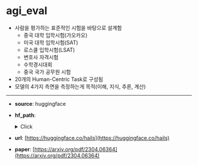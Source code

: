 # agi_eval
- 사람을 평가하는 표준적인 시험을 바탕으로 설계함
    - 중국 대학 입학시험(가오카오)
    - 미국 대학 입학시험(SAT)
    - 로스쿨 입학시험(LSAT)
    - 변호사 자격시험
    - 수학경시대회
    - 중국 국가 공무원 시험
- 20개의 Human-Centric Task로 구성됨
- 모델의 4가지 측면을 측정하는게 목적(이해, 지식, 추론, 계산)
---
+ **source**: huggingface
+ **hf_path**: 
    <details>
        <summary>Click</summary>
            <div>  -  <code>hails/agieval-lsat-rc</code></div>
            <div>  -  <code>hails/agieval-logiqa-en</code></div>
            <div>  -  <code>hails/agieval-gaokao-english</code></div>
            <div>  -  <code>hails/agieval-aqua-rat</code></div>
            <div>  -  <code>hails/agieval-sat-math</code></div>
            <div>  -  <code>hails/agieval-lsat-ar</code></div>
            <div>  -  <code>hails/agieval-lsat-lr</code></div>
            <div>  -  <code>hails/agieval-sat-en-without-passage</code></div>
            <div>  -  <code>hails/agieval-sat-en</code></div>
            <div>  -  <code>hails/agieval-math</code></div>
    </details>

+ **url**: [https://huggingface.co/hails](https://huggingface.co/hails)  
+ **paper**: [https://arxiv.org/pdf/2304.06364](https://arxiv.org/pdf/2304.06364)  

